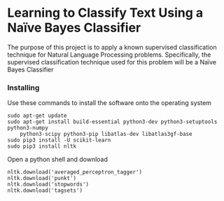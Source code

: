 # Learning to Classify Text Using a Naïve Bayes Classifier

The purpose of this project is to apply a known supervised classification
technique for Natural Language Processing problems. Specifically,
the supervised classification technique used for this problem will be a 
Naïve Bayes Classifier

### Installing

Use these commands to install the software onto the operating system

```
sudo apt-get update
sudo apt-get install build-essential python3-dev python3-setuptools python3-numpy 
    python3-scipy python3-pip libatlas-dev libatlas3gf-base
sudo pip3 install -U scikit-learn
sudo pip3 install nltk

```

Open a python shell and download

```
nltk.download('averaged_perceptron_tagger')
nltk.download('punkt')
nltk.download('stopwords')
nltk.download('tagsets')

```